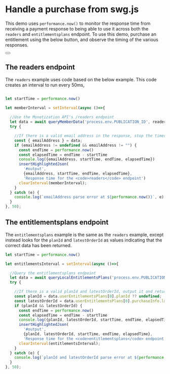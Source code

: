 <script async
  subscriptions-control="manual"
  type="application/javascript"
  src="https://news.google.com/swg/js/v1/swg.js">
</script>

# Handle a purchase from swg.js


This demo uses `performance.now()` to monitor the response time from receiving a payment response to being able to use it across both the `readers` and `entitlementsplans` endpoint. To use this demo, purchase an entitlement using the below button, and observe the timing of the various responses.

<button id="swg-standard-button"></button>

<div id="output"></div>


## The readers endpoint

The `readers` example uses code based on the below example. This code creates an interval to run every 50ms, 

```javascript

let startTime = performance.now()

let memberInterval = setInterval(async ()=>{
  
  //Use the Monetization API's /readers endpoint
  let data = await queryMemberData('process.env.PUBLICATION_ID', readerId)
  try {

    //If there is a valid email address in the response, stop the timer and output the data.
    const { emailAddress } = data;
    if (emailAddress != undefined && emailAddress != "") {
      const endTime = performance.now()
      const elapsedTime = endTime - startTime
      console.log({emailAddress, startTime, endTime, elapsedTime})
      insertHighlightedJson(
        '#output', 
        {emailAddress, startTime, endTime, elapsedTime},
        'Response time for the <code>readers</code> endpoint')
      clearInterval(memberInterval);
    }
  } catch (e) {
    console.log(`emailAddress parse error at ${performance.now()}`, e)
  }
}, 50);
```

## The entitlementsplans endpoint

The `entitlementsplans` example is the same as the `readers` example, except instead looks for the `planId` and `latestOrderId` as values indicating that the correct data has been returned.

```javascript
let startTime = performance.now()

let entitlementsInterval = setInterval(async ()=>{

  //Query the entitlementsplans endpoint
  let data = await queryLocalEntitlementsPlans('process.env.PUBLICATION_ID', readerId)
  try {

    //If there is a valid planId and latestOrderId, output it and return
    const planId = data.userEntitlementsPlans[0].planId ?? undefined;
    const latestOrderId = data.userEntitlementsPlans[0].purchaseInfo.latestOrderId ?? undefined;
    if (planId && latestOrderId) {
      const endTime = performance.now()
      const elapsedTime = endTime - startTime
      console.log({planId, latestOrderId, startTime, endTime, elapsedTime})
      insertHighlightedJson(
        '#output', 
        {planId, latestOrderId, startTime, endTime, elapsedTime},
        'Response time for the <code>entitlementsplans</code> endpoint')
      clearInterval(entitlementsInterval);
    }
  } catch (e) {
    console.log(`planId and latestOrderId parse error at ${performance.now()}`, e)
  }
}, 50);
```